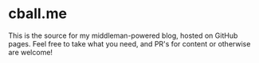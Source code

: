 cball.me
========

This is the source for my middleman-powered blog, hosted on GitHub pages. Feel free to take what you need, and PR's for content or otherwise are welcome!
